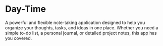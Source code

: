 # Day-Time
A powerful and flexible note-taking application designed to help you organize your thoughts, tasks, and ideas in one place. Whether you need a simple to-do list, a personal journal, or detailed project notes, this app has you covered.
